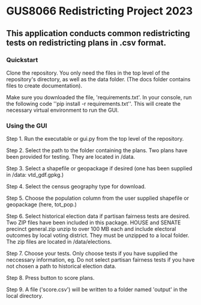 # GUS8066 Redistricting Project 2023

## This application conducts common redistricting tests on redistricting plans in .csv format. 

### Quickstart
Clone the repository. You only need the files in the top level of the repository's directory, as well as the data folder. (The docs folder contains files to create documentation).

Make sure you downloaded the file, 'requirements.txt'. In your console, run the following code ''pip install -r requirements.txt''. This will create the necessary virtual environment to run the GUI.

### Using the GUI

Step 1. Run the executable or gui.py from the top level of the repository.

Step 2. Select the path to the folder containing the plans. Two plans have been provided for testing. They are located in /data.

Step 3. Select a shapefile or geopackage if desired (one has been supplied in /data: vtd_gdf.gpkg.)

Step 4. Select the census geography type for download.

Step 5. Choose the population column from the user supplied shapefile or geopackage (here, tot_pop.)

Step 6. Select historical election data if partisan fairness tests are desired. Two ZIP files have been included in this package.
           HOUSE and SENATE precinct general.zip unzip to over 100 MB each and include electoral outcomes by local voting district.
	   They must be unzipped to a local folder. The zip files are located in /data/elections.
		
Step 7. Choose your tests. Only choose tests if you have supplied the neccessary information, eg. Do not select partisan fairness
	    tests if you have not chosen a path to historical election data. 
		
Step 8. Press button to score plans.

Step 9. A file ('score.csv') will be written to a folder named 'output' in the local directory. 

		
		
